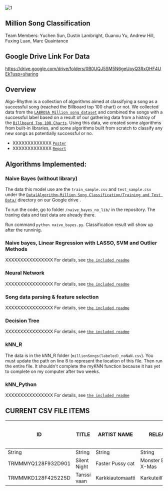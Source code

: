 ![1](https://cloud.githubusercontent.com/assets/8572563/25414393/4b218236-29ff-11e7-9af2-1598f9cd67b0.png)
## Million Song Classification
Team Members: Yuchen Sun, Dustin Lambright, Guanxu Yu, Andrew Hill, Fuxing Luan, Marc Quaintance

## Google Drive Link For Data
https://drive.google.com/drive/folders/0B0UQJ5SM5N6geUoyQ3RxOHF4UEk?usp=sharing

## Overview
Algo-Rhythm is a collection of algorithms aimed at classifying a song as a successful song (reached the Billboard top 100 chart) or not.  We collected data from the [`LABROSA Million song dataset`](https://labrosa.ee.columbia.edu/millionsong/) and combined the songs with a successful label based on a result of our gathering data from a histroy of the [`Billboard Top 100 Charts`](http://www.billboard.com/charts/hot-100).  Using this data, we created some algorithms from built-in libraries, and some algorithms built from scratch to classify any new songs as potentially successful or no.

* XXXXXXXXXXXXX [`Poster`](https://labrosa.ee.columbia.edu/millionsong/)
* XXXXXXXXXXXXX [`Report`](https://reddit.com)

## Algorithms Implemented:

### Naive Bayes (without library)
The data this model use are the `train_sample.csv` and `test_sample.csv` under the [`Data(Algorithm-Million Song Classification/Training and Test Data/`](https://drive.google.com/open?id=0B0UQJ5SM5N6gZ1lSaWxTODE5Y0E) directory on our Google drive . 

To run the code, go to folder `/naive_bayes_no_lib/` in the repository. The traning data and test data are already there. 

Run command `python naive_bayes.py`. Classification result will show up after the runninig.

### Naive bayes, Linear Regression with LASSO, SVM and Outlier Methods
XXXXXXXXXXXXXXXX For details, see [`the included readme`](https://github.com/dlambright/CSC_522/tree/master/naiveBayes)

### Neural Network
XXXXXXXXXXXXXXXX For details, see [`the included readme`](https://github.com/dlambright/CSC_522/tree/master/neural_net)

### Song data parsing & feature selection
XXXXXXXXXXXXXXXX For details, see [`the included readme`](https://github.com/dlambright/CSC_522/tree/master/Preprocessing)

### Decision Tree
XXXXXXXXXXXXXXXX For details, see [`the included readme`](https://github.com/dlambright/CSC_522/tree/master/Decision%20Tree%20Classification)


### kNN_R
The data is in the kNN_R folder (`millionSongs(labeled)_noNaN.csv`). You must update the path on line 8 to represent the location of this file. Then run the entire file. It shouldn't complete the myKNN function because it has yet to complete on my computer after two weeks.

### kNN_Python
XXXXXXXXXXXXXXXX For details, see [`the included readme`](https://github.com/dlambright/CSC_522/tree/master/Decision%20Tree%20Classification)


## CURRENT CSV FILE ITEMS ##

| ID | TITLE | ARTIST NAME | RELEASE | YEAR | KEY | KEY CONFIDENCE | TIME SIGNATURE | TIME SIGNATURE CONFIDENCE | MODE | MODE CONFIDENCE | END OF FADE IN | START OF FADE OUT | ENERGY | DURATION |  DANCEABILITY | SONG HOTTNESS | TEMPO | LOUDNESS | TOP 100? | 
| ------------- | ------------- | ------------- |------------- |------------- |------------- |------------- |------------- |------------- |------------- |------------- |------------- |------------- |------------- |------------- |------------- |------------- |------------- |------------- |------------- |
| String              | String        | String           | String                | String | Int | Float | Int | Float | Int | Float | Float | Float | Float | Float | Float | Float | Float | Float | Bool |
| TRMMMYQ128F932D901  | Silent Night  | Faster Pussy cat | Monster Ballads X-Mas | 2003   | 10  | 0.777 | 4 | 0.94 | 0 | 0.688 | 2.049 | 236.635 | 0.0 | 252.05506 | 0.0 | 0.5428987432910862| 87.002 | -4.829 | 0 |
| TRMMMKD128F425225D  | Tanssi vaan   | Karkkiautomaatti |  Karkuteill\u00e4     | 1995   | 9   | 0.808 | 1 | 0.0 | 1 | 0.355 | 0.258 | 148.66 | 0.0 | 156.55138 | 0.0 | 0.2998774882739778| 150.778 | -10.555| 0 |


